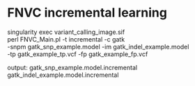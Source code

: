 # FNVC incremental learning

singularity exec variant_calling_image.sif \
    perl FNVC_Main.pl -t incremental -c gatk \
    -snpm gatk_snp_example.model -im gatk_indel_example.model \
    -tp gatk_example_tp.vcf -fp gatk_example_fp.vcf

output: gatk_snp_example.model.incremental gatk_indel_example.model.incremental
